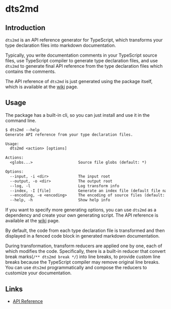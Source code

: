 # dts2md

## Introduction

`dts2md` is an API reference generator for TypeScript, which transforms your type declaration files into markdown documentation.

Typically, you write documentation comments in your TypeScript source files, use TypeScript compiler to generate type declaration files, and use `dts2md` to generate final API reference from the type declaration files which contains the comments.

The API reference of `dts2md` is just generated using the package itself, which is available at the [wiki](https://github.com/huang2002/dts2md/wiki) page.

## Usage

The package has a built-in cli, so you can just install and use it in the command line.

```txt
$ dts2md --help
Generate API reference from your type declaration files.

Usage:
  dts2md <action> [options]

Actions:
  <globs...>                    Source file globs (default: *)

Options:
  --input, -i <dir>             The input root
  --output, -o <dir>            The output root
  --log, -l                     Log transform info
  --index, -I [file]            Generate an index file (default file name: API.md)
  --encoding, -e <encoding>     The encoding of source files (default: utf8)
  --help, -h                    Show help info

```

If you want to specify more generating options, you can use `dts2md` as a dependency and create your own generating script. The API reference is available at the [wiki](https://github.com/huang2002/dts2md/wiki) page.

By default, the code from each type declaration file is transformed and then displayed in a fenced code block in generated markdown documentation.

During transformation, transform reducers are applied one by one, each of which modifies the code. Specifically, there is a built-in reducer that convert break marks(`/** dts2md break */`) into line breaks, to provide custom line breaks because the TypeScript compiler may remove original line breaks. You can use `dts2md` programmatically and compose the reducers to customize your documentation.

## Links

- [API Reference](https://github.com/huang2002/dts2md/wiki)
